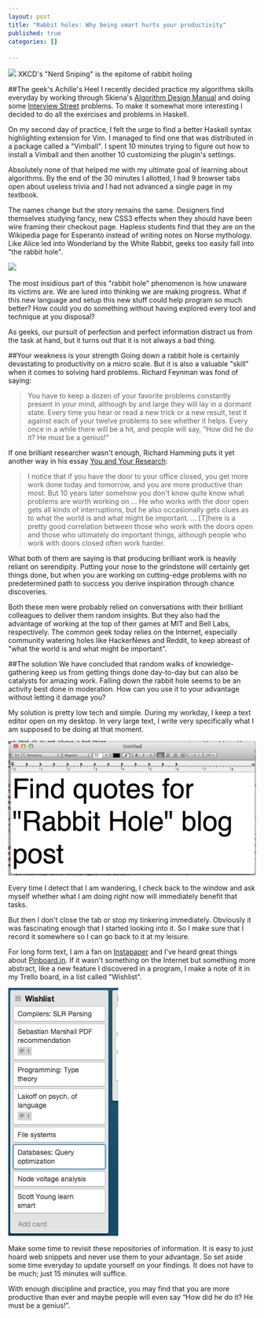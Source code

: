 ```yaml
--- 
layout: post
title: "Rabbit holes: Why being smart hurts your productivity"
published: true
categories: []

---
```


<img src="http://imgs.xkcd.com/comics/nerd_sniping.png" style="width: 600px;"/>
XKCD's "Nerd Sniping" is the epitome of rabbit holing

##The geek's Achille's Heel
I recently decided practice my algorithms skills everyday by working through Skiena's [Algorithm Design Manual](http://www.amazon.com/gp/product/1849967202/) and doing some [Interview Street](http://www.interviewstreet.com/recruit/challenges/) problems. To make it somewhat more interesting I decided to do all the exercises and problems in Haskell. 

On my second day of practice, I felt the urge to find a better Haskell syntax highlighting extension for Vim. I managed to find one that was distributed in a package called a "Vimball". I spent 10 minutes trying to figure out how to install a Vimball and then another 10 customizing the plugin's settings.

Absolutely none of that helped me with my ultimate goal of learning about algorithms. By the end of the 30 minutes I allotted, I had 9 browser tabs open about useless trivia and I had not advanced a single page in my textbook.

The names change but the story remains the same. Designers find themselves studying fancy, new CSS3 effects when they should have been wire framing their checkout page. Hapless students find that they are on the Wikipedia page for Esperanto instead of writing notes on Norse mythology. Like Alice led into Wonderland by the White Rabbit, geeks too easily fall into "the rabbit hole".

<img src="http://the-office.com/bedtime-story/alice_lg.jpg" />

The most insidious part of this "rabbit hole" phenomenon is how unaware its victims are. We are lured into thinking we are making progress. What if this new language and setup this new stuff could help program *so* much better? How could you do something without having explored every tool and technique at you disposal?
 
As geeks, our pursuit of perfection and perfect information distract us from the task at hand, but it turns out that it is not always a bad thing.   

##Your weakness is your strength
Going down a rabbit hole is certainly devastating to productivity on a micro scale. But it is also a valuable "skill" when it comes to solving hard problems. Richard Feynman was fond of saying:

>You have to keep a dozen of your favorite problems constantly present in your mind, although by and large they will lay in a dormant state. Every time you hear or read a new trick or a new result, test it against each of your twelve problems to see whether it helps. Every once in a while there will be a hit, and people will say, “How did he do it? He must be a genius!”

If one brilliant researcher wasn't enough, Richard Hamming puts it yet another way in his essay [You and Your Research](http://www.cs.virginia.edu/%7Erobins/YouAndYourResearch.html):

> I notice that if you have the door to your office closed, you get more work done today and tomorrow, and you are more productive than most. But 10 years later somehow you don't know quite know what problems are worth working on … He who works with the door open gets all kinds of interruptions, but he also occasionally gets clues as to what the world is and what might be important. … [T]here is a pretty good correlation between those who work with the doors open and those who ultimately do important things, although people who work with doors closed often work harder.

What both of them are saying is that producing brilliant work is heavily reliant on serendipity. Putting your nose to the grindstone will certainly get things done, but when you are working on cutting-edge problems with no predetermined path to success you derive inspiration through chance discoveries.

Both these men were probably relied on conversations with their brilliant colleagues to deliver them random insights. But they also had the advantage of working at the top of their games at MIT and Bell Labs, respectively. The common geek today relies on the Internet, especially community watering holes like HackerNews and Reddit, to keep abreast of "what the world is and what might be important".

##The solution
We have concluded that random walks of knowledge-gathering keep us from getting things done day-to-day but can also be catalysts for amazing work. Falling down the rabbit hole seems to be an activity best done in moderation. How can you use it to your advantage without letting it damage you?

My solution is pretty low tech and simple. During my workday, I keep a text editor open on my desktop. In very large text, I write very specifically what I am supposed to be doing at that moment.

<img src="/public/images/quotes_todo.png" />

Every time I detect that I am wandering, I check back to the window and ask myself whether what I am doing right now will immediately benefit that tasks.

But then I don't close the tab or stop my tinkering immediately. Obviously it was fascinating enough that I started looking into it. So I make sure that I record it somewhere so I can go back to it at my leisure.

For long form text, I am a fan on [Instapaper](http://www.instapaper.com/) and I've heard great things about [Pinboard.in](http://pinboard.in/). If it wasn't something on the Internet but something more abstract, like a new feature I discovered in a program, I make a note of it in my Trello board, in a list called "Wishlist".

<img src="/public/images/trello_wishlist.png" />

Make some time to revisit these repositories of information. It is easy to just hoard web snippets and never use them to your advantage. So set aside some time everyday to update yourself on your findings. It does not have to be much; just 15 minutes will suffice.

With enough discipline and practice, you may find that you are more productive than ever and maybe people will even say “How did he do it? He must be a genius!”.